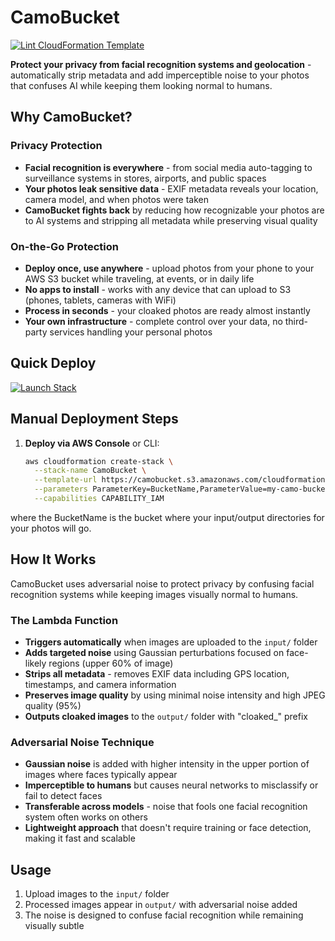# CamoBucket
[![Lint CloudFormation Template](https://github.com/kevinl95/CamoBucket/actions/workflows/main.yml/badge.svg)](https://github.com/kevinl95/CamoBucket/actions/workflows/main.yml)

**Protect your privacy from facial recognition systems and geolocation** - automatically strip metadata and add imperceptible noise to your photos that confuses AI while keeping them looking normal to humans.

## Why CamoBucket?

### Privacy Protection
- **Facial recognition is everywhere** - from social media auto-tagging to surveillance systems in stores, airports, and public spaces
- **Your photos leak sensitive data** - EXIF metadata reveals your location, camera model, and when photos were taken
- **CamoBucket fights back** by reducing how recognizable your photos are to AI systems and stripping all metadata while preserving visual quality

### On-the-Go Protection
- **Deploy once, use anywhere** - upload photos from your phone to your AWS S3 bucket while traveling, at events, or in daily life
- **No apps to install** - works with any device that can upload to S3 (phones, tablets, cameras with WiFi)
- **Process in seconds** - your cloaked photos are ready almost instantly
- **Your own infrastructure** - complete control over your data, no third-party services handling your personal photos

## Quick Deploy

[![Launch Stack](https://s3.amazonaws.com/cloudformation-examples/cloudformation-launch-stack.png)](https://console.aws.amazon.com/cloudformation/home?region=us-east-1#/stacks/new?stackName=CamoBucket&templateURL=https://camobucket.s3.us-east-1.amazonaws.com/cloudformation.yml)

## Manual Deployment Steps

1. **Deploy via AWS Console** or CLI:
   ```bash
   aws cloudformation create-stack \
     --stack-name CamoBucket \
     --template-url https://camobucket.s3.amazonaws.com/cloudformation.yml \
     --parameters ParameterKey=BucketName,ParameterValue=my-camo-bucket \
     --capabilities CAPABILITY_IAM
   ```

where the BucketName is the bucket where your input/output directories for your photos will go.

## How It Works

CamoBucket uses adversarial noise to protect privacy by confusing facial recognition systems while keeping images visually normal to humans.

### The Lambda Function
- **Triggers automatically** when images are uploaded to the `input/` folder
- **Adds targeted noise** using Gaussian perturbations focused on face-likely regions (upper 60% of image)
- **Strips all metadata** - removes EXIF data including GPS location, timestamps, and camera information
- **Preserves image quality** by using minimal noise intensity and high JPEG quality (95%)
- **Outputs cloaked images** to the `output/` folder with "cloaked_" prefix

### Adversarial Noise Technique
- **Gaussian noise** is added with higher intensity in the upper portion of images where faces typically appear
- **Imperceptible to humans** but causes neural networks to misclassify or fail to detect faces
- **Transferable across models** - noise that fools one facial recognition system often works on others
- **Lightweight approach** that doesn't require training or face detection, making it fast and scalable

## Usage

1. Upload images to the `input/` folder
2. Processed images appear in `output/` with adversarial noise added
3. The noise is designed to confuse facial recognition while remaining visually subtle
